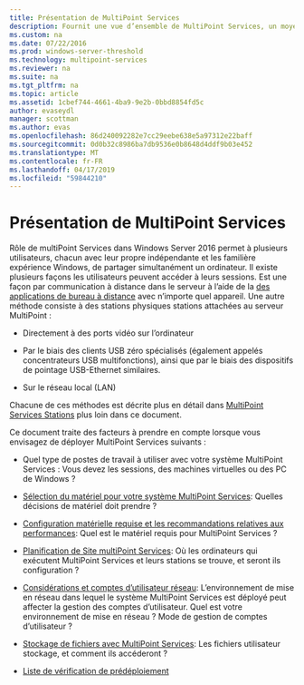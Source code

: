 ```yaml
---
title: Présentation de MultiPoint Services
description: Fournit une vue d’ensemble de MultiPoint Services, un moyen pour permettre à plusieurs utilisateurs de partager un système
ms.custom: na
ms.date: 07/22/2016
ms.prod: windows-server-threshold
ms.technology: multipoint-services
ms.reviewer: na
ms.suite: na
ms.tgt_pltfrm: na
ms.topic: article
ms.assetid: 1cbef744-4661-4ba9-9e2b-0bbd8854fd5c
author: evaseydl
manager: scottman
ms.author: evas
ms.openlocfilehash: 86d240092282e7cc29eebe638e5a97312e22baff
ms.sourcegitcommit: 0d0b32c8986ba7db9536e0b8648d4ddf9b03e452
ms.translationtype: MT
ms.contentlocale: fr-FR
ms.lasthandoff: 04/17/2019
ms.locfileid: "59844210"
---
```

# <a name="introducing-multipoint-services"></a>Présentation de MultiPoint Services
Rôle de multiPoint Services dans Windows Server 2016 permet à plusieurs utilisateurs, chacun avec leur propre indépendante et les familière expérience Windows, de partager simultanément un ordinateur. Il existe plusieurs façons les utilisateurs peuvent accéder à leurs sessions. Est une façon par communication à distance dans le serveur à l’aide de la [des applications de bureau à distance](../remote-desktop-services/clients/remote-desktop-clients.md) avec n’importe quel appareil. Une autre méthode consiste à des stations physiques stations attachées au serveur MultiPoint :  
  
-   Directement à des ports vidéo sur l’ordinateur  
  
-   Par le biais des clients USB zéro spécialisés (également appelés concentrateurs USB multifonctions), ainsi que par le biais des dispositifs de pointage USB-Ethernet similaires.  
  
-   Sur le réseau local (LAN)  
  
Chacune de ces méthodes est décrite plus en détail dans [MultiPoint Services Stations](MultiPoint-services-Stations.md) plus loin dans ce document.  
  
Ce document traite des facteurs à prendre en compte lorsque vous envisagez de déployer MultiPoint Services suivants :  
  
-   Quel type de postes de travail à utiliser avec votre système MultiPoint Services : Vous devez les sessions, des machines virtuelles ou des PC de Windows ?  
  
-   [Sélection du matériel pour votre système MultiPoint Services](Selecting-Hardware-for-Your-MultiPoint-services-System.md): Quelles décisions de matériel doit prendre ?  
  
-   [Configuration matérielle requise et les recommandations relatives aux performances](Hardware-Requirements-and-Performance-Recommendations.md): Quel est le matériel requis pour MultiPoint Services ?  
  
-   [Planification de Site multiPoint Services](MultiPoint-services-Site-Planning.md): Où les ordinateurs qui exécutent MultiPoint Services et leurs stations se trouve, et seront ils configuration ?  
  
-   [Considérations et comptes d’utilisateur réseau](Network-Considerations-and-User-Accounts.md): L’environnement de mise en réseau dans lequel le système MultiPoint Services est déployé peut affecter la gestion des comptes d’utilisateur. Quel est votre environnement de mise en réseau ? Mode de gestion de comptes d’utilisateur ?  
  
-   [Stockage de fichiers avec MultiPoint Services](Storing-Files-with-MultiPoint-services.md): Les fichiers utilisateur stockage, et comment ils accéderont ?  
  
-   [Liste de vérification de prédéploiement](Predeployment-Checklist.md)  